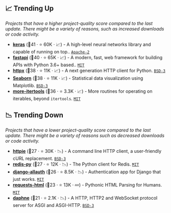 ## 📈 Trending Up

_Projects that have a higher project-quality score compared to the last update. There might be a variety of reasons, such as increased downloads or code activity._

- <b><a href="https://github.com/keras-team/keras">keras</a></b> (🥈41 ·  ⭐ 60K · 📈) - A high-level neural networks library and capable of running on top.. <code><a href="http://bit.ly/3nYMfla">Apache-2</a></code>
- <b><a href="https://github.com/tiangolo/fastapi">fastapi</a></b> (🥇40 ·  ⭐ 65K · 📈) - A modern, fast, web framework for building APIs with Python 3.6+ based.. <code><a href="http://bit.ly/34MBwT8">MIT</a></code>
- <b><a href="https://github.com/encode/httpx">httpx</a></b> (🥈38 ·  ⭐ 11K · 📈) - A next generation HTTP client for Python. <code><a href="http://bit.ly/3aKzpTv">BSD-3</a></code>
- <b><a href="https://github.com/mwaskom/seaborn">Seaborn</a></b> (🥇38 ·  ⭐ 11K · 📈) - Statistical data visualization using Matplotlib. <code><a href="http://bit.ly/3aKzpTv">BSD-3</a></code>
- <b><a href="https://github.com/more-itertools/more-itertools">more-itertools</a></b> (🥇36 ·  ⭐ 3.3K · 📈) - More routines for operating on iterables, beyond `itertools`. <code><a href="http://bit.ly/34MBwT8">MIT</a></code>

## 📉 Trending Down

_Projects that have a lower project-quality score compared to the last update. There might be a variety of reasons such as decreased downloads or code activity._

- <b><a href="https://github.com/httpie/cli">httpie</a></b> (🥈27 ·  ⭐ 30K · 📉) - A command line HTTP client, a user-friendly cURL replacement. <code><a href="http://bit.ly/3aKzpTv">BSD-3</a></code>
- <b><a href="https://github.com/redis/redis-py">redis-py</a></b> (🥈27 ·  ⭐ 12K · 📉) - The Python client for Redis. <code><a href="http://bit.ly/34MBwT8">MIT</a></code>
- <b><a href="https://github.com/pennersr/django-allauth">django-allauth</a></b> (🥉26 ·  ⭐ 8.5K · 📉) - Authentication app for Django that just works. <code><a href="http://bit.ly/34MBwT8">MIT</a></code>
- <b><a href="https://github.com/psf/requests-html">requests-html</a></b> (🥈23 ·  ⭐ 13K · 💤) - Pythonic HTML Parsing for Humans. <code><a href="http://bit.ly/34MBwT8">MIT</a></code>
- <b><a href="https://github.com/django/daphne">daphne</a></b> (🥉21 ·  ⭐ 2.1K · 📉) - A HTTP, HTTP2 and WebSocket protocol server for ASGI and ASGI-HTTP. <code><a href="http://bit.ly/3aKzpTv">BSD-3</a></code>

